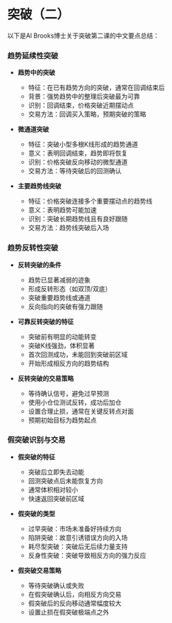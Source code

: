 # 突破（二）

以下是Al Brooks博士关于突破第二课的中文要点总结：

### 趋势延续性突破
- **趋势中的突破**
  - 特征：在已有趋势方向的突破，通常在回调结束后
  - 背景：强势趋势中的整理后突破最为可靠
  - 识别：回调结束，价格突破近期摆动点
  - 交易方法：回调买入策略，预期突破的策略

- **微通道突破**
  - 特征：突破小型多根K线形成的趋势通道
  - 意义：表明回调结束，趋势即将恢复
  - 识别：价格突破反向移动的微型通道
  - 交易方法：等待突破后的回测确认

- **主要趋势线突破**
  - 特征：价格突破连接多个重要摆动点的趋势线
  - 意义：表明趋势可能加速
  - 识别：突破长期趋势线且有良好跟随
  - 交易方法：趋势线突破后入场

### 趋势反转性突破
- **反转突破的条件**
  - 趋势已显著减弱的迹象
  - 形成反转形态（如双顶/双底）
  - 突破重要趋势线或通道
  - 反向指向的突破有强力跟随

- **可靠反转突破的特征**
  - 突破前有明显的动能转变
  - 突破K线强劲，体积显著
  - 首次回测成功，未能回到突破前区域
  - 开始形成相反方向的趋势结构

- **反转突破的交易策略**
  - 等待确认信号，避免过早预测
  - 使用小仓位测试反转，成功后加仓
  - 设置合理止损，通常在关键反转点对面
  - 预期初始目标为趋势起点

### 假突破识别与交易
- **假突破的特征**
  - 突破后立即失去动能
  - 回测突破点后未能恢复方向
  - 通常体积相对较小
  - 快速返回突破前区域

- **假突破的类型**
  - 过早突破：市场未准备好持续方向
  - 陷阱突破：故意引诱错误方向的入场
  - 耗尽型突破：突破后无后续力量支持
  - 反身性突破：突破导致相反方向的强力反应

- **假突破交易策略**
  - 等待突破确认或失败
  - 在假突破确认后，向相反方向交易
  - 假突破后的反向移动通常幅度较大
  - 设置止损在假突破极端点之外 
